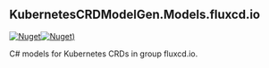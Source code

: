 ## KubernetesCRDModelGen.Models.fluxcd.io
[![Nuget](https://img.shields.io/nuget/vpre/KubernetesCRDModelGen.Models.fluxcd.io.svg?style=flat-square)](https://www.nuget.org/packages/KubernetesCRDModelGen.Models.fluxcd.io)[![Nuget)](https://img.shields.io/nuget/dt/KubernetesCRDModelGen.Models.fluxcd.io.svg?style=flat-square)](https://www.nuget.org/packages/KubernetesCRDModelGen.Models.fluxcd.io)

C# models for Kubernetes CRDs in group fluxcd.io.